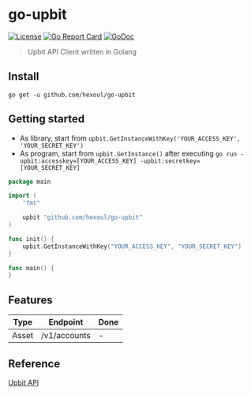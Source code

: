 # go-upbit

[![License](http://img.shields.io/badge/license-MIT-blue.svg)](https://raw.githubusercontent.com/hexoul/go-upbit/master/LICENSE)
[![Go Report Card](https://goreportcard.com/badge/github.com/hexoul/go-upbit)](https://goreportcard.com/report/github.com/hexoul/go-upbit)
[![GoDoc](https://godoc.org/github.com/hexoul/go-upbit?status.svg)](https://godoc.org/github.com/hexoul/go-upbit)

> Upbit API Client written in Golang

## Install

`go get -u github.com/hexoul/go-upbit`

## Getting started

- As library, start from `upbit.GetInstanceWithKey('YOUR_ACCESS_KEY', 'YOUR_SECRET_KEY')`
- As program, start from `upbit.GetInstance()` after executing `go run -upbit:accesskey=[YOUR_ACCESS_KEY] -upbit:secretkey=[YOUR_SECRET_KEY]`

```go
package main

import (
    "fmt"

    upbit "github.com/hexoul/go-upbit"
)

func init() {
    upbit.GetInstanceWithKey("YOUR_ACCESS_KEY", "YOUR_SECRET_KEY")
}

func main() {
}
```

## Features

| Type           | Endpoint                               | Done |
|----------------|----------------------------------------|------|
| Asset | /v1/accounts | - |

## Reference

[Upbit API](https://docs.upbit.com/v1.0.2/reference)